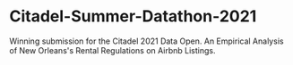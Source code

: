# Citadel-Summer-Datathon-2021
Winning submission for the Citadel 2021 Data Open. An Empirical Analysis of New Orleans's Rental Regulations on Airbnb Listings.
